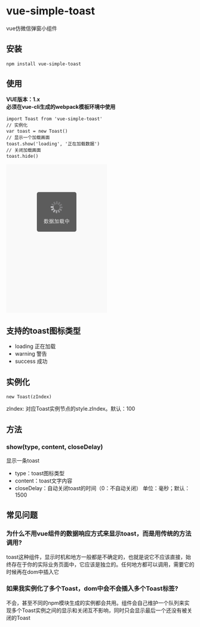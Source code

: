 # vue-simple-toast
vue仿微信弹窗小组件

## 安装
```
npm install vue-simple-toast
```
## 使用
**VUE版本：1.x** <br>
**必须在vue-cli生成的webpack模板环境中使用**
```
import Toast from 'vue-simple-toast'
// 实例化
var toast = new Toast()
// 显示一个加载画面
toast.show('loading', '正在加载数据')
// 关闭加载画面
toast.hide()
```
![image](https://github.com/aweiu/vue-simple-toast/raw/master/example.png)
## 支持的toast图标类型
* loading 正在加载
* warning 警告
* success 成功

## 实例化
```
new Toast(zIndex)
```
zIndex: 对应Toast实例节点的style.zIndex。默认：100

## 方法
### show(type, content, closeDelay)
显示一条toast
* type：toast图标类型
* content：toast文字内容
* closeDelay：自动关闭toast的时间（0：不自动关闭） 单位：毫秒；默认：1500

## 常见问题
### 为什么不用vue组件的数据响应方式来显示toast，而是用传统的方法调用?
toast这种组件，显示时机和地方一般都是不确定的，也就是说它不应该直接，始终存在于你的实际业务页面中，它应该是独立的。任何地方都可以调用，需要它的时候再在dom中插入它

### 如果我实例化了多个Toast，dom中会不会插入多个Toast标签?
不会，甚至不同的npm模块生成的实例都会共用。组件会自己维护一个队列来实现多个Toast实例之间的显示和关闭互不影响，同时只会显示最后一个还没有被关闭的Toast

